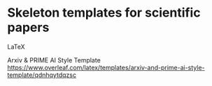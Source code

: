 # Skeleton templates for scientific papers

LaTeX

Arxiv & PRIME AI Style Template
https://www.overleaf.com/latex/templates/arxiv-and-prime-ai-style-template/qdnhqytdqzsc